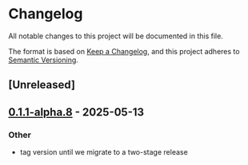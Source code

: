 # Changelog

All notable changes to this project will be documented in this file.

The format is based on [Keep a Changelog](https://keepachangelog.com/en/1.0.0/),
and this project adheres to [Semantic Versioning](https://semver.org/spec/v2.0.0.html).

## [Unreleased]

## [0.1.1-alpha.8](https://github.com/flashbots/contender/releases/tag/contender_bundle_provider-v0.1.1-alpha.8) - 2025-05-13

### Other

- tag version until we migrate to a two-stage release
